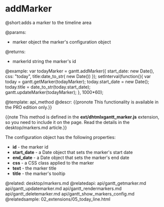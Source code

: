 addMarker
=============

@short:adds a marker to the timeline area

@params:
- marker	object	the marker's configuration object

@returns:
- markerId	string	the marker's id


@example:
var todayMarker = gantt.addMarker({
	start_date: new Date(),
    css: "today",
    title:date_to_str( new Date())
});
setInterval(function(){
	var today = gantt.getMarker(todayMarker);
	today.start_date = new Date();
	today.title = date_to_str(today.start_date);
	gantt.updateMarker(todayMarker);
}, 1000*60);

@template:	api_method
@descr:
{{pronote This functionality is available in the PRO edition only.}}


{{note This method is defined in the **ext/dhtmlxgantt_marker.js** extension, so you need to include it on the page. Read the details in the desktop/markers.md article.}}



The configuration object has the following properties:

- **id** - the marker id
- **start_date** - a Date object that sets the marker's start date
- **end_date** - a Date object that sets the marker's end date
- **css** - a CSS class applied to the marker
- **text** - the marker title
- **title** - the marker's tooltip


@related:
	desktop/markers.md
@relatedapi:
	api/gantt_getmarker.md
	api/gantt_updatemarker.md
	api/gantt_rendermarkers.md
	api/gantt_deletemarker.md
    api/gantt_show_markers_config.md
@relatedsample:
	02_extensions/05_today_line.html

